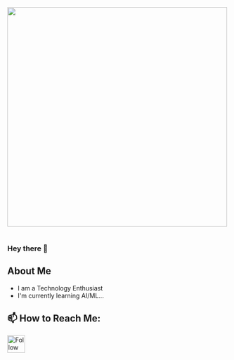<img src="https://github.com/Anmol-Baranwal/Cool-GIFs-For-GitHub/assets/74038190/7d484dc9-68a9-4ee6-a767-aea59035c12d" class="center" width="500" height="500">
<br><br>


### Hey there 👋

## About Me
- I am a Technology Enthusiast
- I'm currently learning AI/ML...



## 📫 How to Reach Me:
[<img height="40" src="https://img.icons8.com/color/48/000000/linkedin.png" height="40em" align="center" alt="Follow Tajamul on LinkedIn" title="Follow Tajamul on LinkedIn"/>](https://www.linkedin.com/in/tajamulsheeraz) &nbsp; <!--<a href="mailto:tajamulsheeraz"> <img height="40" src="https://img.icons8.com/fluent/48/000000/gmail.png" align="center" /> --> 


<!--
**tajamulsheeraz/tajamulsheeraz** is a ✨ _special_ ✨ repository because its `README.md` (this file) appears on your GitHub profile.

Here are some ideas to get you started:

- 🔭 I’m currently working on ...
- 🌱 I’m currently learning ...
- 👯 I’m looking to collaborate on ...
- 🤔 I’m looking for help with ...
- 💬 Ask me about ...
- 📫 How to reach me: ...
- 😄 Pronouns: ...
- ⚡ Fun fact: ...
-->
